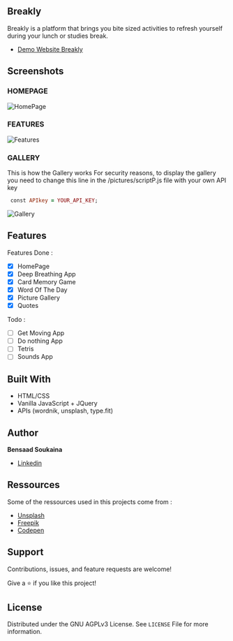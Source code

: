 ## Breakly

Breakly is a platform that brings you bite sized activities to refresh yourself during your lunch or studies break.

- [Demo Website Breakly](https://nagisoft.github.io/breakly/)

## Screenshots

### HOMEPAGE

![HomePage](./assets/screenshots/features-min.gif)

### FEATURES

![Features](./assets/screenshots/features.gif)

### GALLERY

This is how the Gallery works
For security reasons, to display the gallery you need to change this line in the /pictures/scriptP.js file with your own API key

```ruby
 const APIkey = YOUR_API_KEY;
```

![Gallery](./assets/screenshots/gallery1.gif)

## Features

Features Done :

- [x] HomePage
- [x] Deep Breathing App
- [x] Card Memory Game
- [x] Word Of The Day
- [x] Picture Gallery
- [x] Quotes

Todo :

- [ ] Get Moving App
- [ ] Do nothing App
- [ ] Tetris
- [ ] Sounds App

## Built With

- HTML/CSS
- Vanilla JavaScript + JQuery
- APIs (wordnik, unsplash, type.fit)

## Author

**Bensaad Soukaina**

- [Linkedin](https://www.linkedin.com/in/soukaina-bensaad/ "Linkedin")

## Ressources

Some of the ressources used in this projects come from :

- [Unsplash](https://unsplash.com/ "Unsplash")
- [Freepik](https://www.freepik.com/ "Freepik")
- [Codepen](https://codepen.io/trending "Codepen")

## Support

Contributions, issues, and feature requests are welcome!

Give a ⭐️ if you like this project!

## License

Distributed under the GNU AGPLv3 License. See `LICENSE` File for more information.
